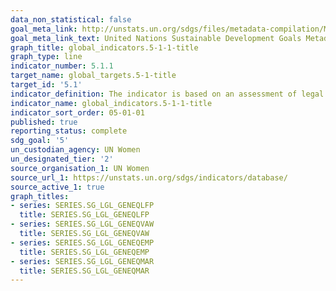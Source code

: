 ```yaml
---
data_non_statistical: false
goal_meta_link: http://unstats.un.org/sdgs/files/metadata-compilation/Metadata-Goal-5.pdf
goal_meta_link_text: United Nations Sustainable Development Goals Metadata (pdf 634kB)
graph_title: global_indicators.5-1-1-title
graph_type: line
indicator_number: 5.1.1
target_name: global_targets.5-1-title
target_id: '5.1'
indicator_definition: The indicator is based on an assessment of legal frameworks that promote, enforce and monitor gender equality.
indicator_name: global_indicators.5-1-1-title
indicator_sort_order: 05-01-01
published: true
reporting_status: complete
sdg_goal: '5'
un_custodian_agency: UN Women
un_designated_tier: '2'
source_organisation_1: UN Women
source_url_1: https://unstats.un.org/sdgs/indicators/database/
source_active_1: true
graph_titles:
- series: SERIES.SG_LGL_GENEQLFP
  title: SERIES.SG_LGL_GENEQLFP
- series: SERIES.SG_LGL_GENEQVAW
  title: SERIES.SG_LGL_GENEQVAW
- series: SERIES.SG_LGL_GENEQEMP
  title: SERIES.SG_LGL_GENEQEMP
- series: SERIES.SG_LGL_GENEQMAR
  title: SERIES.SG_LGL_GENEQMAR
---
```

